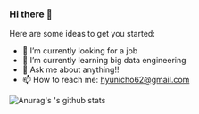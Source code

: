 ### Hi there 👋

<!--
**Minsik113/Minsik113** is a ✨ _special_ ✨ repository because its `README.md` (this file) appears on your GitHub profile.
-->
Here are some ideas to get you started:

- 🔭 I’m currently looking for a job
- 🌱 I’m currently learning big data engineering
- 💬 Ask me about anything!!
- 📫 How to reach me: hyunicho62@gmail.com


![Anurag's 's github stats](https://github-readme-stats.vercel.app/api?username=Minsik113&count_private=true)
